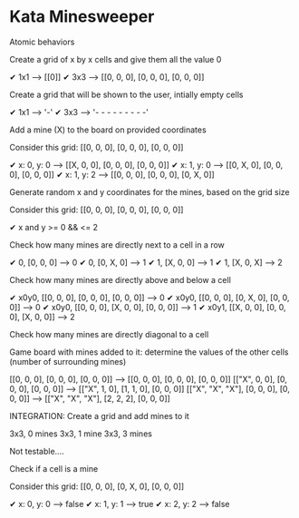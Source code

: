 # Kata Minesweeper
Atomic behaviors

Create a grid of x by x cells and give them all the value 0

✔ 1x1 --> [[0]]
✔ 3x3 --> [[0, 0, 0], [0, 0, 0], [0, 0, 0]]

Create a grid that will be shown to the user, intially empty cells

✔ 1x1 --> '-'
✔ 3x3 --> '- - -
           - - -
           - - -'

Add a mine (X) to the board on provided coordinates

Consider this grid: [[0, 0, 0], [0, 0, 0], [0, 0, 0]]

✔ x: 0, y: 0 --> [[X, 0, 0], [0, 0, 0], [0, 0, 0]]
✔ x: 1, y: 0 --> [[0, X, 0], [0, 0, 0], [0, 0, 0]]
✔ x: 1, y: 2 --> [[0, 0, 0], [0, 0, 0], [0, X, 0]]

Generate random x and y coordinates for the mines, based on the grid size

Consider this grid: [[0, 0, 0], [0, 0, 0], [0, 0, 0]]

✔ x and y >= 0 && <= 2

Check how many mines are directly next to a cell in a row

✔ 0, [0, 0, 0] --> 0
✔ 0, [0, X, 0] --> 1
✔ 1, [X, 0, 0] --> 1
✔ 1, [X, 0, X] --> 2

Check how many mines are directly above and below a cell

✔ x0y0, [[0, 0, 0], [0, 0, 0], [0, 0, 0]] --> 0
✔ x0y0, [[0, 0, 0], [0, X, 0], [0, 0, 0]] --> 0
✔ x0y0, [[0, 0, 0], [X, 0, 0], [0, 0, 0]] --> 1
✔ x0y1, [[X, 0, 0], [0, 0, 0], [X, 0, 0]] --> 2

Check how many mines are directly diagonal to a cell

Game board with mines added to it: determine the values of the other cells (number of surrounding mines)

[[0, 0, 0], [0, 0, 0], [0, 0, 0]] --> [[0, 0, 0], [0, 0, 0], [0, 0, 0]]
[["X", 0, 0], [0, 0, 0], [0, 0, 0]] --> [["X", 1, 0], [1, 1, 0], [0, 0, 0]]
[["X", "X", "X"], [0, 0, 0], [0, 0, 0]] -->  [["X", "X", "X"], [2, 2, 2], [0, 0, 0]]





INTEGRATION: Create a grid and add mines to it

3x3, 0 mines
3x3, 1 mine
3x3, 3 mines

Not testable....

Check if a cell is a mine

Consider this grid: [[0, 0, 0], [0, X, 0], [0, 0, 0]]

✔ x: 0, y: 0 --> false
✔ x: 1, y: 1 --> true
✔ x: 2, y: 2 --> false

